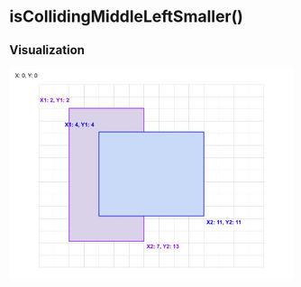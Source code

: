 # isCollidingMiddleLeftSmaller()

## Visualization

![alt text](../../../../../assets/images/collision.js%20isCollidingMiddleLeftSmaller.jpg "isCollidingMiddleLeftSmaller")
